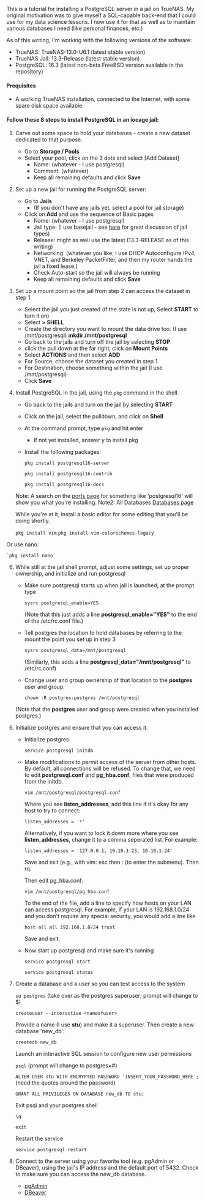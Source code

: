 
This is a tutorial for installing a PostgreSQL server in a jail on TrueNAS.  My original motivation was to give myself a SQL-capable back-end that I could use for my data science lessons.  I now use it for that as well as to maintain various databases I need (like personal finances, etc.)  

As of this writing, I'm working with the following versions of the software:

* TrueNAS:		TrueNAS-13.0-U6.1  (latest stable version)
* TrueNAS Jail:		13.3-Release  (latest stable version)
* PostgreSQL:  	16.3     (latest non-beta FreeBSD version available in the repository)
	
#### Prequisites
* A working TrueNAS installation, connected to the Internet, with some spare disk space available

#### Follow these 8 steps to install PostgreSQL in an iocage jail:

1. Carve out some space to hold your databases - create a new dataset dedicated to that purpose.

	* Go to **Storage / Pools**
	* Select your pool, click on the 3 dots and select [Add Dataset]
		* Name:  (whatever - I use postgresql)
		* Comment:  (whatever)
		* Keep all remaining defaults and click **Save**

2. Set up a new jail for running the PostgreSQL server:

	- Go to **Jails**
		- (If you don't have any jails yet, select a pool for jail storage)
	- Click on **Add** and use the sequence of Basic pages
		- Name:  (whatever - I use postgresql)
		- Jail type:  (I use basejail - see [here](https://www.truenas.com/community/threads/iocage-jail-type-base-jail-vs-clone-which-to-choose.82639/) for great discussion of jail types)
		- Release:  might as well use the latest (13.3-RELEASE as of this writing)
		- Networking: (whatever you like; I use DHCP Autoconfigure IPv4, VNET, and Berkeley PacketFilter, and then my router hands the jail a fixed lease.)
		- Check Auto-start so the jail will always  be running
		- Keep all remaining defaults and click **Save**

3. Set up a mount point so the jail from step 2 can access the dataset in step 1.

	- Select the jail you just created (if the state is not up, Select **START** to turn it on)
 	- Select **> SHELL**
 	- Create the directory you want to mount the data drive too. (I use /mnt/postgresql) **mkdir /mnt/postgresql**
 	- Go back to the jails and turn off the jail by selecting **STOP**
  	- click the pull down at the far right, click on **Mount Points**
 	- Select **ACTIONS** and then select **ADD**
	- For Source, choose the dataset you created in step 1.
	- For Destination, choose something within the jail (I use /mnt/postgresql)
	- Click **Save**

4. Install PostgreSQL in the jail, using the `pkg` command in the shell.

	* Go back to the jails and turn on the jail by selecting **START**
 	* Click on the jail, select the pulldown, and click on **Shell**
	* At the command prompt, type `pkg` and hit enter
		* If not yet installed, answer y to install pkg
	* Install the following packages:
	
		`pkg install postgresql16-server`
		
		`pkg install postgresql16-contrib`
		
		`pkg install postgresql16-docs`
	
	Note:  A search on the [ports page](https://www.freebsd.org/cgi/ports.cgi) for something like 'postgresql16' will show you what you're installing.
	Note2:  All Databases [Databases page](https://cgit.freebsd.org/ports/tree/databases]https://cgit.freebsd.org/ports/tree/databases)

	While you're at it, install a basic editor for some editing that you'll be doing shortly.

	`pkg install vim`
	`pkg install vim-colorschemes-legacy`

Or use nano:

	`pkg install nano`

6. While still at the jail shell prompt, adjust some settings, set up proper ownership, and initialize and run postgresql

	* Make sure postgresql starts up when jail is launched; at the prompt type
	
		`sysrc postgresql_enable=YES`

		(Note that this just adds a line **postgresql_enable="YES"** to the end of the /etc/rc.conf file.)		

	* Tell postgres the location to hold databases by referring to the mount the point you set up in step 3

		`sysrc postgresql_data=/mnt/postgresql`
		
		(Similarly, this adds a line **postgresql_data="/mnt/postgresql"** to /etc/rc.conf)

	* Change user and group ownership of that location to the **postgres** user and group:

		`chown -R postgres:postgres /mnt/postgresql`
		
	(Note that the **postgres** user and group were created when you installed postgres.)


6) Initialize postgres and ensure that you can access it.

	* Initialize postgres

		`service postgresql initdb`

	* Make modifications to permit access of the server from other hosts. By default, all connections will be refused. To change that, we need to edit **postgresql.conf** and **pg_hba.conf**, files that were produced from the initdb.

		`vim /mnt/postgresql/postgresql.conf`
		
		Where  you see **listen_addresses**, add this line if it's okay for any host to try to connect:

		`listen_addresses = '*'`

		Alternatively, if you want to lock it down more where you see **listen_addresses**, change it to a comma seperated list.  For example:

		`listen_addresses = '127.0.0.1, 10.10.1.23, 10.10.1.24'`

		Save and exit (e.g., with vim: esc then : (to enter the submenu).  Then rq<enter>.

		Then edit pg_hba.conf:

		`vim /mnt/postgresql/pg_hba.conf`

		To the end of the file, add a line to specify how hosts on your LAN can access postgresql.  For example, if your LAN is 192.168.1.0/24 and you don't require any special security, you would add a line like
		
		`host all all 192.168.1.0/24 trust`

		Save and exit.

	* Now start up postgresql and make sure it's running

		`service postgresql start`
		
		`service postgresql status`

7. Create a database and a user so you can test access to the system
			
	`su postgres`  (take over as the postgres superuser; prompt will change to $)

	`createuser --interactive <nameofuser>`

	Provide a name (I use **stu**) and make it a superuser.  Then create a new database 'new_db':

	`createdb new_db`

	Launch an interactive SQL session to configure new user permissions
	
	`psql`  (prompt will change to postgres=#)

	`ALTER USER stu WITH ENCRYPTED PASSWORD 'INSERT_YOUR_PASSWORD_HERE';`  (need the quotes around the password)

	`GRANT ALL PRIVILEGES ON DATABASE new_db TO stu;`

	Exit psql and your postgres shell
	
	`\q`
	
	`exit`

	Restart the service
	
	`service postgresql restart`

8. Connect to the server using your favorite tool (e.g. pgAdmin or DBeaver), using the jail's IP address and the default port of 5432. Check to make sure you can access the new_db database.

	* [pgAdmin](https://www.pgadmin.org/download/pgadmin-4-windows/)
	* [DBeaver](https://dbeaver.io/download/)
